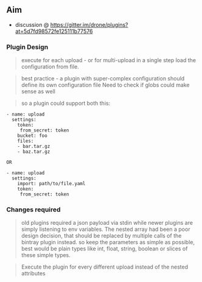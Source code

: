 ## Aim

- discussion @ https://gitter.im/drone/plugins?at=5d7fd98572fe125111b77576

### Plugin Design

> execute for each upload - or for multi-upload in a single step load the configuration from file.

> best practice - a plugin with super-complex configuration should define its own configuration file
> Need to check if globs could make sense as well

> so a plugin could support both this:

```
- name: upload
  settings:
    token:
     from_secret: token
    bucket: foo
    files:
    - bar.tar.gz
    - baz.tar.gz

OR

- name: upload
  settings:
    import: path/to/file.yaml
    token:
     from_secret: token
```

### Changes required

> old plugins required a json payload via stdin while newer plugins are simply listening to env variables. The nested array had been a poor design decision, that should be replaced by multiple calls of the bintray plugin instead. so keep the parameters as simple as possible, best would be plain types like int, float, string, boolean or slices of these simple types.

> Execute the plugin for every different upload instead of the nested attributes
